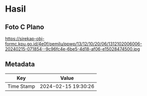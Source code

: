 # Hasil

## Foto C Plano

https://sirekap-obj-formc.kpu.go.id/4e0f/pemilu/ppwp/13/12/10/20/06/1312102006006-20240215-071854--9c96fc4e-6be5-4d18-af06-e15028474500.jpg


## Metadata

| Key        | Value               |
| ---------- | ------------------- |
| Time Stamp | 2024-02-15 19:30:26 |



